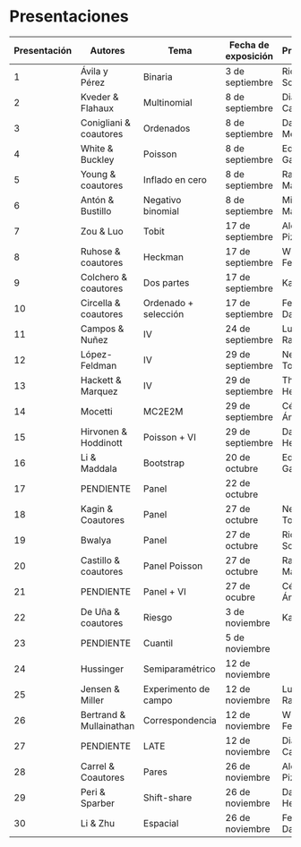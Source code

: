 # Presentaciones

| Presentación | **Autores** | **Tema** | **Fecha de exposición** | **Presentador** |
| ---  | --- | --- | --- | --- |
| 1  | Ávila y Pérez | Binaria | 3 de septiembre | Ricardo Solís |
| 2  | Kveder & Flahaux | Multinomial | 8 de septiembre | Diana Castañeda | 
| 3  | Conigliani & coautores | Ordenados | 8 de septiembre | Daniel Mendoza |
| 4  | White & Buckley | Poisson | 8 de septiembre | Eduardo García |
| 5 | Young & coautores | Inflado en cero   | 8 de septiembre | Rafael Martínez |
| 6 | Antón & Bustillo | Negativo binomial | 8 de septiembre | Miguel Manrique |
| 7 | Zou & Luo | Tobit | 17 de septiembre  |  Alonso Pizarro |
| 8 | Ruhose & coautores | Heckman | 17 de septiembre | Wilmer Ferrer | 
| 9 | Colchero & coautores | Dos partes | 17 de septiembre | Karla Amaro |
| 10 | Circella & coautores | Ordenado + selección   | 17 de septiembre | Federico Daverio |
| 11 | Campos & Nuñez | IV | 24 de septiembre | Luis Enrique Ramos |
| 12 | López-Feldman | IV | 29 de septiembre   | Nevid Torres |
| 13 | Hackett & Marquez | IV | 29 de septiembre | Thania Hernández |
| 14 | Mocetti | MC2E2M | 29 de septiembre | César Ángeles |
| 15 | Hirvonen & Hoddinott | Poisson + VI | 29 de septiembre | Daniel Hernández | 
| 16 | Li & Maddala | Bootstrap | 20 de octubre | Eduardo García |
| 17 | PENDIENTE | Panel | 22 de octubre | |
| 18 | Kagin & Coautores | Panel | 27 de octubre | Nevid Torres |
| 19 | Bwalya | Panel | 27 de octubre | Ricardo Solís |
| 20 | Castillo & coautores | Panel Poisson | 27 de octubre | Rafael Martínez |
| 21 | PENDIENTE | Panel + VI | 27 de ocubre | César Ángeles | 
| 22 | De Uña & coautores | Riesgo | 3 de noviembre | Karla Amaro |
| 23 | PENDIENTE | Cuantil | 5 de noviembre | |
| 24 | Hussinger | Semiparamétrico | 12 de noviembre | |
| 25 | Jensen & Miller | Experimento de campo  | 12 de noviembre | Luis Enrique Ramos | 
| 26 | Bertrand & Mullainathan | Correspondencia | 12 de noviembre | Wilmer Ferrer |
| 27 | PENDIENTE | LATE | 12 de noviembre | Diana Castañeda |
| 28 | Carrel & Coautores | Pares | 26 de noviembre | Alonso Pizarro |
| 29 | Peri & Sparber | Shift-share | 26 de noviembre | Daniel Hernández |
| 30 | Li & Zhu | Espacial | 26 de noviembre | Federico Daverio |
  